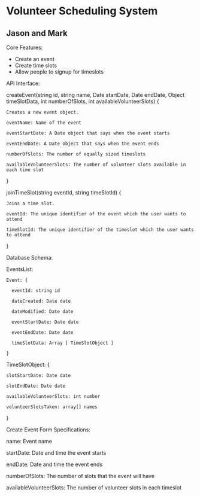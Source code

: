 # Volunteer Scheduling System
## Jason and Mark

Core Features:
- Create an event
- Create time slots
- Allow people to signup for timeslots

API Interface:

  createEvent(string id, string name, Date startDate, Date endDate, Object timeSlotData, int numberOfSlots, int availableVolunteerSlots) {

    Creates a new event object.

    eventName: Name of the event

    eventStartDate: A Date object that says when the event starts

    eventEndDate: A Date object that says when the event ends

    numberOfSlots: The number of equally sized timeslots

    availableVolunteerSlots: The number of volunteer slots available in each time slot

  }

  joinTimeSlot(string eventId, string timeSlotId) {

    Joins a time slot.

    eventId: The unique identifier of the event which the user wants to attend
    
    timeSlotId: The unique identifier of the timeslot which the user wants to attend

  }


Database Schema:

  EventsList:

    Event: {

      eventId: string id

      dateCreated: Date date

      dateModified: Date date

      eventStartDate: Date date

      eventEndDate: Date date

      timeSlotData: Array [ TimeSlotObject ]

    }

  TimeSlotObject: {

    slotStartDate: Date date

    slotEndDate: Date date

    availableVolunteerSlots: int number

    volunteerSlotsTaken: array[] names

  }


Create Event Form Specifications:

  name: Event name

  startDate: Date and time the event starts

  endDate: Date and time the event ends

  numberOfSlots: The number of slots that the event will have

  availableVolunteerSlots: The number of volunteer slots in each timeslot
